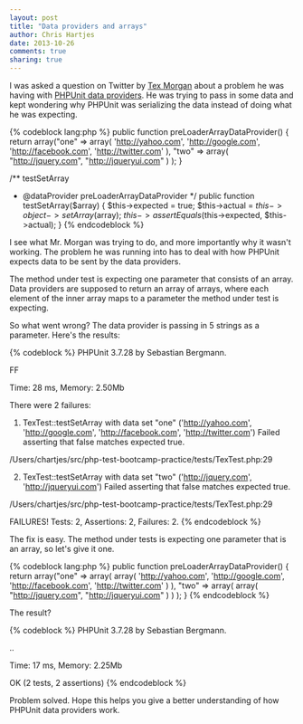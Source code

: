 ```yaml
---
layout: post
title: "Data providers and arrays"
author: Chris Hartjes
date: 2013-10-26
comments: true
sharing: true
---
```

I was asked a question on Twitter by [Tex Morgan](https://twitter.com/tex_morgan) 
about a problem he was having with [PHPUnit data providers](http://phpunit.de/manual/current/en/writing-tests-for-phpunit.html#writing-tests-for-phpunit.data-providers). He was trying to pass in some data and kept wondering
why PHPUnit was serializing the data instead of doing what he was expecting.

{% codeblock lang:php %}
public function preLoaderArrayDataProvider()
{
    return array("one" =>
        array(
            'http://yahoo.com',
            'http://google.com',
            'http://facebook.com',
            'http://twitter.com'
        ), "two" =>
        array(
            "http://jquery.com",
            "http://jqueryui.com"
        )
    );
}

/** testSetArray
 * @dataProvider   preLoaderArrayDataProvider
 */
public function testSetArray($array)
{
    $this->expected = true;
    $this->actual = $this->object->setArray($array);
    $this->assertEquals($this->expected, $this->actual);
}
{% endcodeblock %} 

I see what Mr. Morgan was trying to do, and more importantly why it wasn't
working. The problem he was running into has to deal with how PHPUnit expects
data to be sent by the data providers.

The method under test is expecting one parameter that consists of an array.
Data providers are supposed to return an array of arrays, where each element
of the inner array maps to a parameter the method under test is expecting.

So what went wrong? The data provider is passing in 5 strings as a parameter.
Here's the results:

{% codeblock %}
PHPUnit 3.7.28 by Sebastian Bergmann.

FF

Time: 28 ms, Memory: 2.50Mb

There were 2 failures:

1) TexTest::testSetArray with data set "one" ('http://yahoo.com', 'http://google.com', 'http://facebook.com', 'http://twitter.com')
Failed asserting that false matches expected true.

/Users/chartjes/src/php-test-bootcamp-practice/tests/TexTest.php:29

2) TexTest::testSetArray with data set "two" ('http://jquery.com', 'http://jqueryui.com')
Failed asserting that false matches expected true.

/Users/chartjes/src/php-test-bootcamp-practice/tests/TexTest.php:29

FAILURES!
Tests: 2, Assertions: 2, Failures: 2.
{% endcodeblock %}

The fix is easy. The method under tests is expecting one parameter that is an
array, so let's give it one.

{% codeblock lang:php %}
public function preLoaderArrayDataProvider()
{
    return array("one" =>
        array(
            array(
                'http://yahoo.com',
                'http://google.com',
                'http://facebook.com',
                'http://twitter.com'
            )
        ), "two" =>
        array(
            array(
                "http://jquery.com",
                "http://jqueryui.com"
            )
        )
    );
}
{% endcodeblock %} 

The result?

{% codeblock %}
PHPUnit 3.7.28 by Sebastian Bergmann.

..

Time: 17 ms, Memory: 2.25Mb

OK (2 tests, 2 assertions)
{% endcodeblock %}

Problem solved. Hope this helps you give a better understanding of how
PHPUnit data providers work. 

